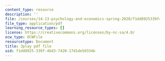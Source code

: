 ```yaml
---
content_type: resource
description: ''
file: /courses/14-13-psychology-and-economics-spring-2020/f1dd8925339f4bd3742017d1de50334b_SC8K6gNAIL4.pdf
file_type: application/pdf
learning_resource_types: []
license: https://creativecommons.org/licenses/by-nc-sa/4.0/
ocw_type: OCWFile
resourcetype: Document
title: 3play pdf file
uid: f1dd8925-339f-4bd3-7420-17d1de50334b
---
```

